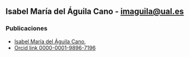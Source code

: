 ## Isabel María del Águila Cano - imaguila@ual.es

### Publicaciones

- [Isabel María del Águila Cano](http://brujula.ual.es/authors/8.html),
- [Orcid link 0000-0001-9896-7196](https://orcid.org/0000-0001-9896-7196)


